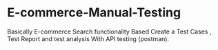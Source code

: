 # E-commerce-Manual-Testing
Basically E-commerce Search functionality Based Create a Test Cases , Test Report and test analysis With API testing (postman).
